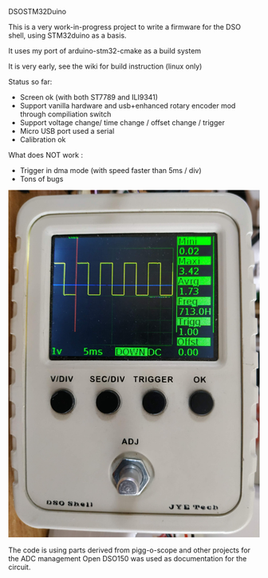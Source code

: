 DSOSTM32Duino

This is a very work-in-progress project to write a firmware for the DSO shell, using STM32duino as a basis.

It uses my port of arduino-stm32-cmake as a build system

It is very early, see the wiki for build instruction (linux only)


Status so far:
* Screen ok (with both ST7789 and ILI9341)
* Support vanilla hardware and usb+enhanced rotary encoder mod through compiliation switch
* Support voltage change/ time change / offset change / trigger
* Micro USB port used a serial 
* Calibration ok

What does NOT work :
* Trigger in dma mode (with speed faster than 5ms / div)
* Tons of bugs

![screenshot](gfx/front.jpg?raw=true "front")


The code is using parts derived from pigg-o-scope and other projects for the ADC management
Open DSO150 was used as documentation for the circuit.
